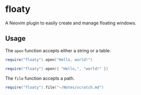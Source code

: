 # floaty

A Neovim plugin to easily create and manage floating windows.

## Usage

The `open` function accepts either a string or a table.

```lua
require("floaty").open("Hello, world!")
```

```lua
require("floaty").open({ "Hello,", "world!" })
```

The `file` function accepts a path.

```lua
require("floaty").file("~/Notes/scratch.md")
```
